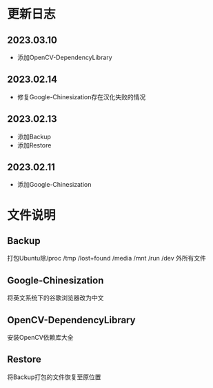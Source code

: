 # 更新日志
## 2023.03.10
- 添加OpenCV-DependencyLibrary
## 2023.02.14
- 修复Google-Chinesization存在汉化失败的情况
## 2023.02.13
- 添加Backup
- 添加Restore
## 2023.02.11
- 添加Google-Chinesization

# 文件说明
## Backup
打包Ubuntu除/proc /tmp /lost+found /media /mnt /run /dev 外所有文件
## Google-Chinesization
将英文系统下的谷歌浏览器改为中文
## OpenCV-DependencyLibrary
安装OpenCV依赖库大全
## Restore
将Backup打包的文件恢复至原位置
